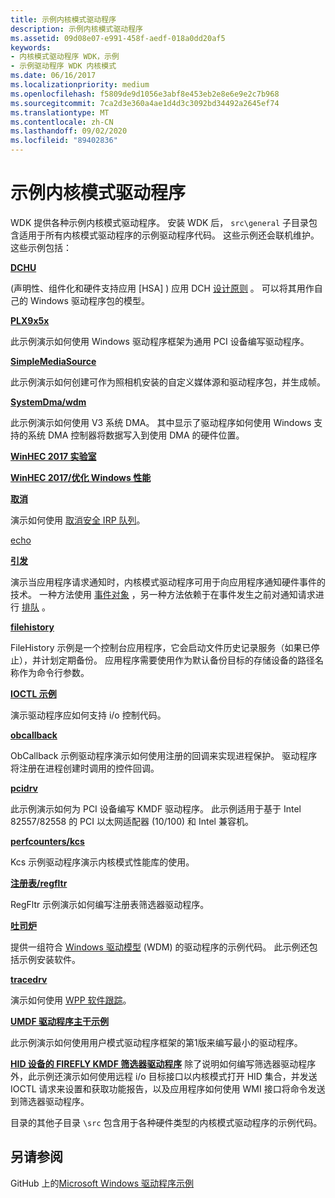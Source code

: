 ```yaml
---
title: 示例内核模式驱动程序
description: 示例内核模式驱动程序
ms.assetid: 09d08e07-e991-458f-aedf-018a0dd20af5
keywords:
- 内核模式驱动程序 WDK，示例
- 示例驱动程序 WDK 内核模式
ms.date: 06/16/2017
ms.localizationpriority: medium
ms.openlocfilehash: f5809de9d1056e3abf8e453eb2e8e6e9e2c7b968
ms.sourcegitcommit: 7ca2d3e360a4ae1d4d3c3092bd34492a2645ef74
ms.translationtype: MT
ms.contentlocale: zh-CN
ms.lasthandoff: 09/02/2020
ms.locfileid: "89402836"
---
```

# <a name="sample-kernel-mode-drivers"></a>示例内核模式驱动程序

WDK 提供各种示例内核模式驱动程序。 安装 WDK 后， `src\general` 子目录包含适用于所有内核模式驱动程序的示例驱动程序代码。 这些示例还会联机维护。 这些示例包括：

[**DCHU**](https://github.com/Microsoft/Windows-driver-samples/tree/master/general/DCHU)

 (声明性、组件化和硬件支持应用 [HSA] ) 应用 DCH [设计原则](../develop/getting-started-with-windows-drivers.md) 。  可以将其用作自己的 Windows 驱动程序包的模型。

[**PLX9x5x**](https://github.com/Microsoft/Windows-driver-samples/tree/master/general/PLX9x5x)

此示例演示如何使用 Windows 驱动程序框架为通用 PCI 设备编写驱动程序。

[**SimpleMediaSource**](https://github.com/Microsoft/Windows-driver-samples/tree/master/general/SimpleMediaSource)

此示例演示如何创建可作为照相机安装的自定义媒体源和驱动程序包，并生成帧。

[**SystemDma/wdm**](https://github.com/Microsoft/Windows-driver-samples/tree/master/general/SystemDma/wdm)

此示例演示如何使用 V3 系统 DMA。 其中显示了驱动程序如何使用 Windows 支持的系统 DMA 控制器将数据写入到使用 DMA 的硬件位置。

[**WinHEC 2017 实验室**](https://github.com/Microsoft/Windows-driver-samples/tree/master/general/WinHEC%202017%20Lab)

[**WinHEC 2017/优化 Windows 性能**](https://github.com/Microsoft/Windows-driver-samples/tree/master/general/WinHEC%202017/Optimizing%20Windows%20Performance)

[**取消**](https://github.com/Microsoft/Windows-driver-samples/tree/master/general/cancel)  

演示如何使用 [取消安全 IRP 队列](cancel-safe-irp-queues.md)。

[echo](https://github.com/Microsoft/Windows-driver-samples/tree/master/general/echo)

[**引发**](https://github.com/Microsoft/Windows-driver-samples/tree/master/general/event)  

演示当应用程序请求通知时，内核模式驱动程序可用于向应用程序通知硬件事件的技术。 一种方法使用 [事件对象](event-objects.md) ，另一种方法依赖于在事件发生之前对通知请求进行 [排队](queuing-and-dequeuing-irps.md) 。

[**filehistory**](https://github.com/Microsoft/Windows-driver-samples/tree/master/general/filehistory)

FileHistory 示例是一个控制台应用程序，它会启动文件历史记录服务（如果已停止），并计划定期备份。 应用程序需要使用作为默认备份目标的存储设备的路径名称作为命令行参数。

[**IOCTL 示例**](https://github.com/Microsoft/Windows-driver-samples/tree/master/general/ioctl)

演示驱动程序应如何支持 i/o 控制代码。

[**obcallback**](https://github.com/Microsoft/Windows-driver-samples/tree/master/general/obcallback)

ObCallback 示例驱动程序演示如何使用注册的回调来实现进程保护。 驱动程序将注册在进程创建时调用的控件回调。

[**pcidrv**](https://github.com/Microsoft/Windows-driver-samples/tree/master/general/pcidrv)

此示例演示如何为 PCI 设备编写 KMDF 驱动程序。 此示例适用于基于 Intel 82557/82558 的 PCI 以太网适配器 (10/100) 和 Intel 兼容机。

[**perfcounters/kcs**](https://github.com/Microsoft/Windows-driver-samples/tree/master/general/perfcounters/kcs)

Kcs 示例驱动程序演示内核模式性能库的使用。

[**注册表/regfltr**](https://github.com/Microsoft/Windows-driver-samples/tree/master/general/registry/regfltr)

RegFltr 示例演示如何编写注册表筛选器驱动程序。

[**吐司炉**](https://github.com/Microsoft/Windows-driver-samples/tree/master/general/toaster)  

提供一组符合 [Windows 驱动模型](introduction-to-wdm.md) (WDM) 的驱动程序的示例代码。 此示例还包括示例安装软件。

[**tracedrv**](https://github.com/Microsoft/Windows-driver-samples/tree/master/general/tracing/tracedriver)  

演示如何使用 [WPP 软件跟踪](../devtest/wpp-software-tracing.md)。

[**UMDF 驱动程序主干示例**](https://github.com/Microsoft/Windows-driver-samples/tree/master/general/umdfSkeleton)

此示例演示如何使用用户模式驱动程序框架的第1版来编写最小的驱动程序。

[**HID 设备的 FIREFLY KMDF 筛选器驱动程序**](https://github.com/Microsoft/Windows-driver-samples/tree/master/hid/firefly) 除了说明如何编写筛选器驱动程序外，此示例还演示如何使用远程 i/o 目标接口以内核模式打开 HID 集合，并发送 IOCTL 请求来设置和获取功能报告，以及应用程序如何使用 WMI 接口将命令发送到筛选器驱动程序。

目录的其他子目录 `\src` 包含用于各种硬件类型的内核模式驱动程序的示例代码。

## <a name="see-also"></a>另请参阅

GitHub 上的[Microsoft Windows 驱动程序示例](https://github.com/Microsoft/Windows-driver-samples)